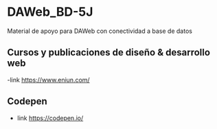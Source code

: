 # DAWeb_BD-5J
Material de apoyo para DAWeb con conectividad a base de datos

## Cursos y publicaciones de diseño & desarrollo web
-link https://www.eniun.com/
## Codepen
- link https://codepen.io/
